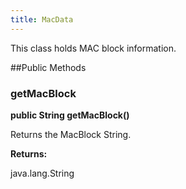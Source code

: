 ```yaml
---
title: MacData
---
```


This class holds MAC block information.

##Public Methods

### getMacBlock

**public String getMacBlock()**

Returns the MacBlock String.

**Returns:**

java.lang.String


